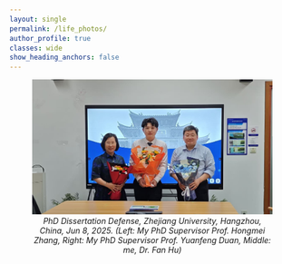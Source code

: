 ```yaml
---
layout: single
permalink: /life_photos/
author_profile: true
classes: wide
show_heading_anchors: false
---
```

<figure>
  <img src="/assets/images/academic3.jpg" alt="Research photo" width="500">
  <figcaption style="text-align:center; font-style:italic;">
  PhD Dissertation Defense, Zhejiang University, Hangzhou, China, Jun 8, 2025. (Left: My PhD Supervisor Prof. Hongmei Zhang, Right: My PhD Supervisor Prof. Yuanfeng Duan, Middle: me, Dr. Fan Hu)
  </figcaption>
</figure>
